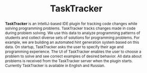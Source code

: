 ---
title: "TaskTracker"
collection: tools
permalink: /tools/tasktracker
pdf: 'https://arxiv.org/abs/2012.05085'
paperurl: 'https://doi.org/10.1145/3408877.3432534'
tool: 'https://github.com/JetBrains-Research/task-tracker-plugin'
video: 'https://www.youtube.com/watch?v=ZZXmiFCAgTI'
tag: 'An IntelliJ-based IDE plugin for tracking code changes while solving programming problems.'
abstract: '<p><b>TaskTracker</b> is an IntelliJ-based IDE plugin for tracking code changes while solving programming problems. TaskTracker tracks changes made in code during problem solving. We use this data to analyze programming patterns of students and collect diverse sets of solutions for programming problems. For example, we are building an automated hint generation system based on this data. On startup, TaskTracker asks the user to specify their age and programming experience. The UI of TaskTracker enables the user to choose a problem to solve and see correct examples of desired behavior. All data about problems is received from the TaskTracker server when the plugin starts. Currently TaskTracker is available in English and Russian.</p>'
---